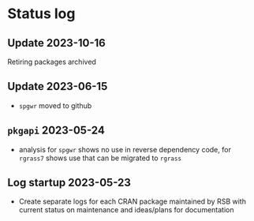 # Status log

## Update 2023-10-16

Retiring packages archived

## Update 2023-06-15

- `spgwr` moved to github

## `pkgapi` 2023-05-24

- analysis for `spgwr` shows no use in reverse dependency code, for `rgrass7` shows use that can be migrated to `rgrass`

## Log startup 2023-05-23

- Create separate logs for each CRAN package maintained by RSB with current status on maintenance and ideas/plans for documentation

